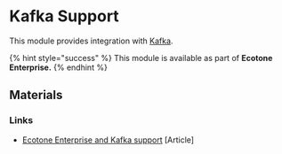 # Kafka Support

This module provides integration with [Kafka](https://kafka.apache.org/).

{% hint style="success" %}
This module is available as part of **Ecotone Enterprise.**
{% endhint %}

## Materials

### Links

* [Ecotone Enterprise and Kafka support](https://blog.ecotone.tech/ecotone-enterprise-kafka-distributed-bus-dynamic-channels-and-more-2/) \[Article]

